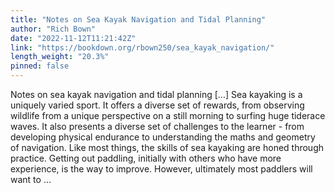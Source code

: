 ```yaml
---
title: "Notes on Sea Kayak Navigation and Tidal Planning"
author: "Rich Bown"
date: "2022-11-12T11:21:42Z"
link: "https://bookdown.org/rbown250/sea_kayak_navigation/"
length_weight: "20.3%"
pinned: false
---
```


Notes on sea kayak navigation and tidal planning [...] Sea kayaking is a uniquely varied sport. It offers a diverse set of rewards, from observing wildlife from a unique perspective on a still morning to surfing huge tiderace waves. It also presents a diverse set of challenges to the learner - from developing physical endurance to understanding the maths and geometry of navigation. Like most things, the skills of sea kayaking are honed through practice. Getting out paddling, initially with others who have more experience, is the way to improve. However, ultimately most paddlers will want to ...
